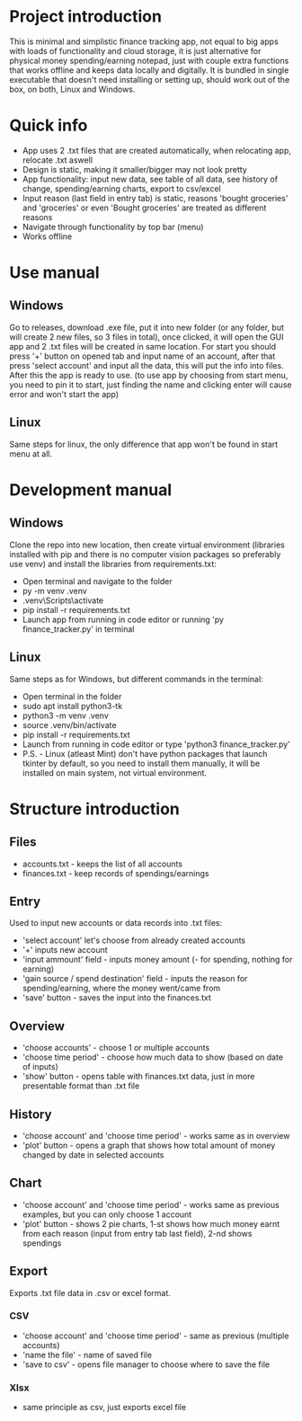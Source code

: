 # Project introduction
This is minimal and simplistic finance tracking app, not equal to big apps with loads of functionality and cloud storage, it is just alternative for physical money spending/earning notepad, just with couple extra functions that works offline and keeps data locally and digitally. It is bundled in single executable that doesn't need installing or setting up, should work out of the box, on both, Linux and Windows.
# Quick info
- App uses 2 .txt files that are created automatically, when relocating app, relocate .txt aswell 
- Design is static, making it smaller/bigger may not look pretty
- App functionality: input new data, see table of all data, see history of change, spending/earning charts, export to csv/excel
- Input reason (last field in entry tab) is static, reasons 'bought groceries' and 'groceries' or even 'Bought groceries' are treated as different reasons
- Navigate through functionality by top bar (menu)
- Works offline
# Use manual
## Windows
Go to releases, download .exe file, put it into new folder (or any folder, but will create 2 new files, so 3 files in total), once clicked, it will open the GUI app and 2 .txt files will be created in same location. For start you should press '+' button on opened tab and input name of an account, after that press 'select account' and input all the data, this will put the info into files. After this the app is ready to use. (to use app by choosing from start menu, you need to pin it to start, just finding the name and clicking enter will cause error and won't start the app) 
## Linux
Same steps for linux, the only difference that app won't be found in start menu at all.
# Development manual
## Windows
Clone the repo into new location, then create virtual environment (libraries installed with pip and there is no computer vision packages so preferably use venv) and install the libraries from requirements.txt:
- Open terminal and navigate to the folder
- py -m venv .venv
- .venv\Scripts\activate
- pip install -r requirements.txt
- Launch app from running in code editor or running 'py finance_tracker.py' in terminal
## Linux
Same steps as for Windows, but different commands in the terminal:
- Open terminal in the folder
- sudo apt install python3-tk
- python3 -m venv .venv
- source .venv/bin/activate
- pip install -r requirements.txt
- Launch from running in code editor or type 'python3 finance_tracker.py'
- P.S. - Linux (atleast Mint) don't have python packages that launch tkinter by default, so you need to install them manually, it will be installed on main system, not virtual environment.
# Structure introduction
## Files
- accounts.txt - keeps the list of all accounts
- finances.txt - keep records of spendings/earnings
## Entry 
Used to input new accounts or data records into .txt files:
- 'select account' let's choose from already created accounts
- '+' inputs new account
- 'input ammount' field - inputs money amount (- for spending, nothing for earning)
- 'gain source / spend destination' field - inputs the reason for spending/earning, where the money went/came from
- 'save' button - saves the input into the finances.txt
## Overview
- 'choose accounts' - choose 1 or multiple accounts
- 'choose time period' - choose how much data to show (based on date of inputs)
- 'show' button - opens table with finances.txt data, just in more presentable format than .txt file
## History
- 'choose account' and 'choose time period' - works same as in overview
- 'plot' button - opens a graph that shows how total amount of money changed by date in selected accounts
## Chart
- 'choose account' and 'choose time period' - works same as previous examples, but you can only choose 1 account
- 'plot' button - shows 2 pie charts, 1-st shows how much money earnt from each reason (input from entry tab last field), 2-nd shows spendings
## Export
Exports .txt file data in .csv or excel format.
### CSV
- 'choose account' and 'choose time period' - same as previous (multiple accounts)
- 'name the file' - name of saved file
- 'save to csv' - opens file manager to choose where to save the file
### Xlsx
- same principle as csv, just exports excel file
